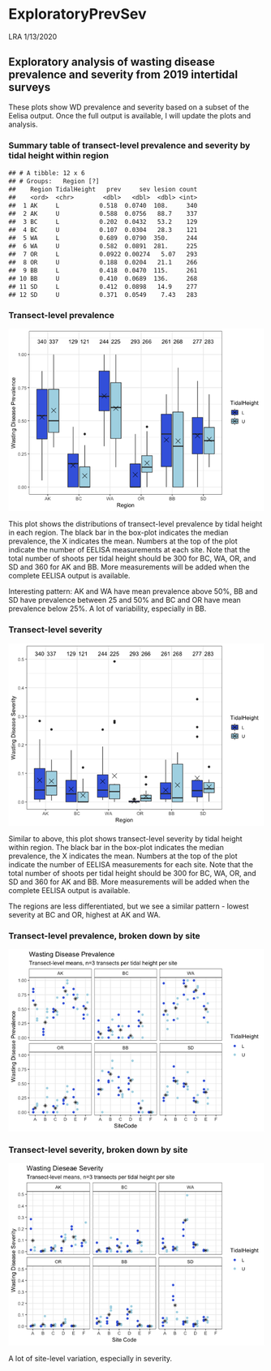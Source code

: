ExploratoryPrevSev
================
LRA
1/13/2020

## Exploratory analysis of wasting disease prevalence and severity from 2019 intertidal surveys

These plots show WD prevalence and severity based on a subset of the
Eelisa output. Once the full output is available, I will update the
plots and
analysis.

### Summary table of transect-level prevalence and severity by tidal height within region

    ## # A tibble: 12 x 6
    ## # Groups:   Region [?]
    ##    Region TidalHeight   prev     sev lesion count
    ##    <ord>  <chr>        <dbl>   <dbl>  <dbl> <int>
    ##  1 AK     L           0.518  0.0740  108.     340
    ##  2 AK     U           0.588  0.0756   88.7    337
    ##  3 BC     L           0.202  0.0432   53.2    129
    ##  4 BC     U           0.107  0.0304   28.3    121
    ##  5 WA     L           0.689  0.0790  350.     244
    ##  6 WA     U           0.582  0.0891  281.     225
    ##  7 OR     L           0.0922 0.00274   5.07   293
    ##  8 OR     U           0.188  0.0204   21.1    266
    ##  9 BB     L           0.418  0.0470  115.     261
    ## 10 BB     U           0.410  0.0689  136.     268
    ## 11 SD     L           0.412  0.0898   14.9    277
    ## 12 SD     U           0.371  0.0549    7.43   283

### Transect-level prevalence

![](DiseaseDataExploration_files/figure-gfm/prevalence-1.png)<!-- -->

This plot shows the distributions of transect-level prevalence by tidal
height in each region. The black bar in the box-plot indicates the
median prevalence, the X indicates the mean. Numbers at the top of the
plot indicate the number of EELISA measurements at each site. Note that
the total number of shoots per tidal height should be 300 for BC, WA,
OR, and SD and 360 for AK and BB. More measurements will be added when
the complete EELISA output is available.

Interesting pattern: AK and WA have mean prevalence above 50%, BB and SD
have prevalence between 25 and 50% and BC and OR have mean prevalence
below 25%. A lot of variability, especially in BB.

### Transect-level severity

![](DiseaseDataExploration_files/figure-gfm/severity-1.png)<!-- -->

Similar to above, this plot shows transect-level severity by tidal
height within region. The black bar in the box-plot indicates the median
prevalence, the X indicates the mean. Numbers at the top of the plot
indicate the number of EELISA measurements for each site. Note that the
total number of shoots per tidal height should be 300 for BC, WA, OR,
and SD and 360 for AK and BB. More measurements will be added when the
complete EELISA output is available.

The regions are less differentiated, but we see a similar pattern -
lowest severity at BC and OR, highest at AK and
WA.

### Transect-level prevalence, broken down by site

![](DiseaseDataExploration_files/figure-gfm/site_prevalence-1.png)<!-- -->

### Transect-level severity, broken down by site

![](DiseaseDataExploration_files/figure-gfm/site_severity-1.png)<!-- -->

A lot of site-level variation, especially in severity.
